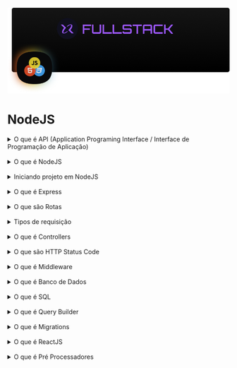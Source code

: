 ![NodeJS](./cover.png)

# NodeJS

<details>
  <summary>O que é API (Application Programing Interface / Interface de Programação de Aplicação)</summary>
  O cliente pede ao garçom um prato, o garçom entrega o pedido para a cozinha, a cozinha prepara o prato e passa para o garçom que por sua vez retorna para o cliente. <br />
  A API é um intermediário entre o front-end e o back-end, passando e retornando dados e informações. <br />
  Cliente = Mobile / Desktop / Browser <br />
  Garçom = API NodeJS <br />
  Cozinha = Server <br />
</details>
<br />

<details>
  <summary>O que é NodeJS</summary>
  É um ambiente que permite escrever e executar aplicações JavaScript no server-side. <br />
  É utilizado por grandes empresas (Microsoft, Apple, Netflix, Amazon, etc) para desenvolvimento de grandes projetos (API, Scripts e Automação, Back-end, IA, etc). <br />
  Utiliza V8 Engine (desenvolvido pela Google) para interpretar JS e rodar no server-side. <br />
  <b>Event Loop</b> É um processo Sigle Thread / Único Porteiro e Non-blocking I-O / Não bloqueia entrada ou saída. Recebe a requisição e envia a função para Call Stack. Conforme as função vão sendo finalizadas, são retornadas pelo Event Loop para que as chamou. <br />
  Utiliza Módulos / Packages para construir aplicações. <br />
  <a href="https://nodejs.org/en/download/"><b>Download NodeJS</b></a>
</details>
<br />

<details>
  <summary>Iniciando projeto em NodeJS</summary>
  <b>npm init -y:</b> Inicia rapidamente um projeto em NodeJS com algumas informações básicas (nome, versão, dependências, scripts, licensa, etc). <br />
</details>
<br />

<details>
  <summary>O que é Express</summary>
  É um framework para NodeJS, utilizado para lidar com requisições HTTP (GET, POST, PUT, PATCH, DELETE) e Status Code (100-199, 200-299, 300-399, 400-499, 500-599), permite criar servidor da aplicação de forma rápida e segura. <br />
  Middlewares, Rotas chamando Controllers que executam funcionalidade (index, show, create, update, delete), conexção com DB, e muito mais. <br />
  Muito utilizado para criar API. <br />
</details>
<br />

<details>
  <summary>O que são Rotas</summary>
  É o caminho entre ponto A e ponto B, ou seja, o site deseja acessar algum recurso disponível na aplicação (cadastro, login, produtos, etc). <br />
  <b>meusite.com/produtos/123:</b> Domínio com end-point. <br />
  <b>meusite.com:</b> É o dominio principal. <br />
  <b>/produtos:</b> É uma rota que exibe ua lista de produtos. <br />
  <b>/123:</b> É um identificador do produto. <br />
  Toda rota está relacionada com uma funcionalidade que utiliza um dos verbos <b>HTTP</b>. <br />
  <b>GET:</b> É responsável por requisitar dados. <br />
  <b>POST:</b> É responsável por adicionar dados. <br />
  <b>PUT:</b> É responsável por editar conjunto de dados. <br />
  <b>PATCH:</b> É responsável por editar um dado expecífico. <br />
  <b>DELETE:</b> É responsável por remover dados. <br />
</details>
<br />

<details>
  <summary>Tipos de requisição</summary>
  Existem 3 tipos de parâmetros comumente utilizados. <br />
  <b>params:</b> Recebe os dados da requisição na rota. <br />
  Uso: Buscar algo expecífico. <br />
  EX: <b>meusite.com/users/380327</b>. Pode ser usado com PUT, PATCH, GET, DELETE. <br />
  <b>query:</b>  Recebe os dados da requisição como parâmetro na URL. Uso: Filtros para consultas na aplicação. <br />
  EX: <b>meusite.com/products?name=notebook</b>. <br />
  <b>body:</b> Recebe os dados da requisição no corpo da requisição (FORMs), em um objeto em JSON. <br />
  Uso: Salvar dados em DBs. <br />
  EX: <b>{name: 'diogo', role: 'Front-end'}</b>. <br />
</details>
<br />

<details>
  <summary>O que é Controllers</summary>
  São classes onde conterão os métodos de processamento e regras de negócio da aplicação. <br />
  É preciso instanciar onde for utilizar, ou usar métodos estaticos. <br />
</details>
<br />

<details>
  <summary>O que são HTTP Status Code</summary>
  Representa o estado da resposta, são agrupados por faixas númericas. <br />
  <b>100-199:</b> Informativo (A solicitação foi aceita ou em processamento, etc). <br />
  <b>200-299:</b> Sucesso (Requisição bem sucedida, etc). <br />
  <b>300-399:</b> Redirecionamento (Movido, movido permanentemente, etc). <br />
  <b>400-499:</b> Erro no cliente (Bad req, set timeout, não autorizado, não encontrado, etc). <br />
  <b>500-599:</b> Erro no servidor (Servidor falhou ao concluir a solicitação, erro interno, etc). <br />
</details>
<br />

<details>
  <summary>O que é Middleware</summary>
  São funções que ficam entre a requisição do usuário e a resposta da aplicação. Tem acesso a request e response e Next. <br />
  É como um porteiro, que verifica o ticket dos visitantes e libera ou barra a entrada. <br />
  EX: Permite que somente usuários admins cadastrem produtos na loja, middleware faz essa verificação e redireciona para cadastro ou login. <br />
</details>
<br />

<details>
  <summary>O que é Banco de Dados</summary>
  É uma coleção de diversos tipos de dados (lista de contatos, de compras de convidados, etc). Devem estar organizados por assuntos. <br />
  Banco de dados é composto por: <br />
  <b>Banco de Dados:</b> Recebe um nome único. É onde ficaram guardados tabelas e dados. <br />
  <b>Tabela:</b> Recebe um nome único. É uma forma de organizar os dados por assuntos, os dados são inseridos em tuplas/celula (id, nome, email, password, avatar, etc). <br />
  <b>Registro:</b> São os dados e seus tipos (varchar, inter, boolean, etc). <br />
  Banco de dados co tableas que se relacionam são conhecidos como: <b>Banco de Dados Relacional</b>. <br />
</details>
<br />

<details>
  <summary>O que é SQL</summary>
  É a linguagem padrão para banco de dados relacional. <br />
  Utiliza comandos para manipulação dos dados. <br />
  <b>CREATE:</b> Comando para criar DB ou tabelas. <br />
  <b>DROP:</b> Comando para excluir DB ou tabelas. <br />
  <b>ALTER:</b> Comando para alterar nome de DB ou tabelas. <br />
  <b>INSERT INTO:</b> Comando para inserir dados em uma tabela. <br />
</details>
<br />

<details>
  <summary>O que é Query Builder</summary>
  É construtor de consulta. Permite construir instruções SQL independente do banco de dados relacional utilizado. <br />
  Exemplo de query builder: KNexJS. <br />
  <b>npm i knex:</b> Comando para instalar KNexJS no projeto. <br />
  <b>npx knex init:</b> Comando para iniciar arquivo de configuração do KNexJS. <br />
</details>
<br />

<details>
  <summary>O que é Migrations</summary>
  É uma forma de versionar a base de dados. Trabalha na manipulação da base de dados: criando, alterando ou removendo. <br />
  <b>UP:</b> Comando para criar ou alterar algo no DB. <br />
  <b>DOWN:</b> Comando para fazer rollback / desfazer alterações realizadas pela migration. <br />
</details>
<br />

<details>
  <summary>O que é ReactJS</summary>
  É uma lib / caixa de ferramentas JS utilizada para criar UIs mais facilmente. <br />
  Baseado em componentes (funções reutilizaveis que recebem props). <br />
  Utiliza Hooks (funções próprias) para manipular estados. <br />
  <b>npm create vite@latest PROJECT_NAME -- --template react:</b> Comando para criar projeto em ReactJS com Vite. <br />
  <b>Components:</b> São funções que retornam <b>JSX / TSX (XML + JS / TS)</b>. São criadas para serem reutilizadas, podem receber <b>PROPS</b> para manipular <b>STATES</b>. <br />
  <b>Props:</b> São propriedades que o componente recebe para manipular <b>STATES</b>. <br />
  <b>States:</b> São utilizados para guardar diversos tipos de valores. <br />
  <b>Hooks:</b> São funções próprias do ReactJS, podem guardar e inserir valores em States, iniciar. <br />
  <b>Custom Hooks:</b> São funções criadas no projeto utilizando Hooks do ReactJS. <br />
</details>
<br />

<details>
  <summary>O que é Pré Processadores</summary>
  É utilizado para criar os estilos e gerar o arquivo CSS final. <br />
  Facilitam a manutenção, possui features como minificar o arquivo final, deixa o cpodigo mais organizado e flexibiliza e reutilizável. <br />
  <b>Styled-Components:</b> É um CSS-in-JS, ou seja, utiliza métodos de componentização em JS para criar componentes perfomáticos. <br />
  É possível criar componentes a partir do contexto dos estilos. <br />
  Gera nome de classes automaticamente, evitando colisão de estilos. <br />
</details>
<br />
